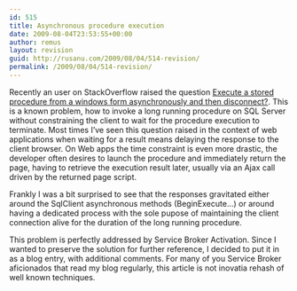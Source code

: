 ```yaml
---
id: 515
title: Asynchronous procedure execution
date: 2009-08-04T23:53:55+00:00
author: remus
layout: revision
guid: http://rusanu.com/2009/08/04/514-revision/
permalink: /2009/08/04/514-revision/
---
```

Recently an user on StackOverflow raised the question <a href="http://stackoverflow.com/questions/1229438/execute-a-stored-procedure-from-a-windows-form-asynchronously-and-then-disconnect" target="_blank">Execute a stored procedure from a windows form asynchronously and then disconnect?</a>. This is a known problem, how to invoke a long running procedure on SQL Server without constraining the client to wait for the procedure execution to terminate. Most times I&#8217;ve seen this question raised in the context of web applications when waiting for a result means delaying the response to the client browser. On Web apps the time constraint is even more drastic, the developer often desires to launch the procedure and immediately return the page, having to retrieve the execution result later, usually via an Ajax call driven by the returned page script.

Frankly I was a bit surprised to see that the responses gravitated either around the SqlClient asynchronous methods (BeginExecute&#8230;) or around having a dedicated process with the sole pupose of maintaining the client connection alive for the duration of the long running procedure.

This problem is perfectly addressed by Service Broker Activation. Since I wanted to preserve the solution for further reference, I decided to put it in as a blog entry, with additional comments. For many of you Service Broker aficionados that read my blog regularly, this article is not inovatia rehash of well known techniques.